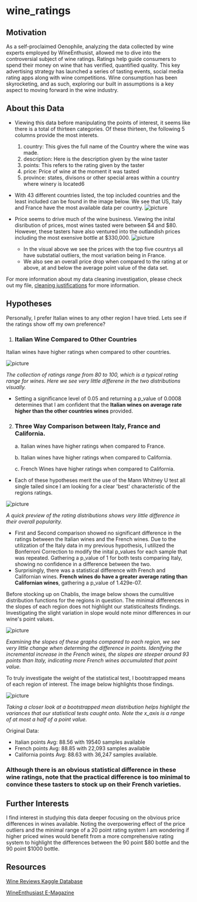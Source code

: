 # wine_ratings 


## Motivation
As a self-proclaimed Oenophile, analyzing the data collected by wine experts employed by WineEnthusist, allowed me to dive into the controversial subject of wine ratings. Ratings help guide consumers to spend their money on wine that has verified, quantified quality. This key advertising strategy has launched a series of tasting events, social media rating apps along with wine competitions. Wine consumption has been skyrocketing, and as such, exploring our built in assumptions is a key aspect to moving forward in the wine industry. 

## About this Data
* Viewing this data before manipulating the points of interest, it seems like there is a total of thirteen categories. Of these thirteen, the following 5 columns provide the most interets. 
    1. country: This gives the full name of the Country where the wine was made.
    2. description: Here is the description given by the wine taster
    3. points: This refers to the rating given by the taster
    4. price: Price of wine at the moment it was tasted
    5. province: states, divisons or other special areas within a country where winery is located6

* With 43 different countries listed, the top included countries and the least included can be found in the image below. We see that US, Italy and France have the most available data per country. 
![picture](images/top_least_rated_bar.png)


* Price seems to drive much of the wine business. Viewing the inital disribution of prices, most wines tasted were between $4 and $80. However, these tasters have also ventured into the outlandish prices including the most exensive bottle at $330,000. 
![picture](images/price_box.png)
    * In the visual above we see the prices with the top five countrys all have substatial outliers, the most variation being in France. 
    * We also see an overall price drop when compared to the rating at or above, at and below the average point value of the data set. 

For more information about my data cleaning investigation, please check out my file, <a href = "https://github.com/hberginc/wine_ratings/blob/master/src/cleaning_justification.md">cleaning justifications</a> for more information.





## Hypotheses
Personally, I prefer Italian wines to any other region I have tried. Lets see if the ratings show off my own preference?  

1.  ### Italian Wine Compared to Other Countries
Italian wines have higher ratings when compared to other countries. 

![picture](images/Italy_Other_hist.png)

 *The collection of ratings range from 80 to 100, which is a typical rating range for wines. Here we see very little differene in the two distributions visually.*


 * Setting a significance level of 0.05 and returning a p_value of 0.0008 determines that I am confident that the **Italian wines on average rate higher than the other countries wines** provided.


2. ### Three Way Comparison between Italy, France and California. 

    a. Italian wines have higher ratings when compared to France.

    b. Italian wines have higher ratings when compared to California.

    c. French Wines have higher ratings when compared to California. 

* Each of these hypotheses merit the use of the Mann Whitney U test all single tailed since I am looking for a clear 'best' characteristic of the regions ratings.


![picture](images/bar_dist.png)

*A quick preview of the rating distributions shows very little difference in their overall popularity.* 


 * First and Second comparison showed no significant difference in the ratings between the Italian wines and the French wines. Due to the utilization of the Italy data in my previous hypothesis, I utilized the Bonferroni Correction to modify the inital p_values for each sample that was repeated. Gathering a p_value of 1 for both tests comparing Italy, showing no confidence in a difference between the two. 
 * Surprisingly, there was a statistical difference with French and Californian wines. **French wines do have a greater average rating than Californian wines**, gathering a p_value of 1.429e-07. 


Before stocking up on Chablis, the image below shows the cumulitive distribution functions for the regions in question. The minimal differences in the slopes of each region does not highlight our statisticaltests findings. Investigating the slight variation in slope would note minor differences in our wine's point values. 

![picture](images/side_by_side_cdf.png)

*Examining the slopes of these graphs compared to each region, we see very little change when determing the difference in points. Idenifying the incremental increase in the French wines, the slopes are steeper around 93 points than Italy, indicating more French wines accumulated that point value.* 

To truly investigate the weight of the statistical test, I bootstrapped means of each region of interest. The image below highlights those findings. 

![picture](images/bootstrap_sidebysidehist.png)

*Taking a closer look at a bootstrapped mean distribution helps highlight the variances that our statistical tests caught onto. Note the x_axis is a range  of at most a half of a point value.*
    
Original Data:
* Italian points Avg: 88.56 with 19540 samples available
* French points Avg: 88.85 with 22,093 samples available
* California points Avg: 88.63 with 36,247 samples available. 

### **Although there is an obvious statistical difference in these wine ratings, note that the practical difference is too minimal to convince these tasters to stock up on their French varieties.**


## Further Interests
I find interest in studying this data deeper focusing on the obvious price differences in wines available. Noting the overpowering effect of the price outliers and the minimal range of a 20 point rating system I am wondering if higher priced wines would benefit from a more comprehensive rating system to highlight the differences between the 90 point $80 bottle and the 90 point $1000 bottle. 


## Resources
[Wine Reviews Kaggle Database](https://www.kaggle.com/zynicide/wine-reviews)

[WineEnthusiast E-Magazine](https://www.winemag.com/)


